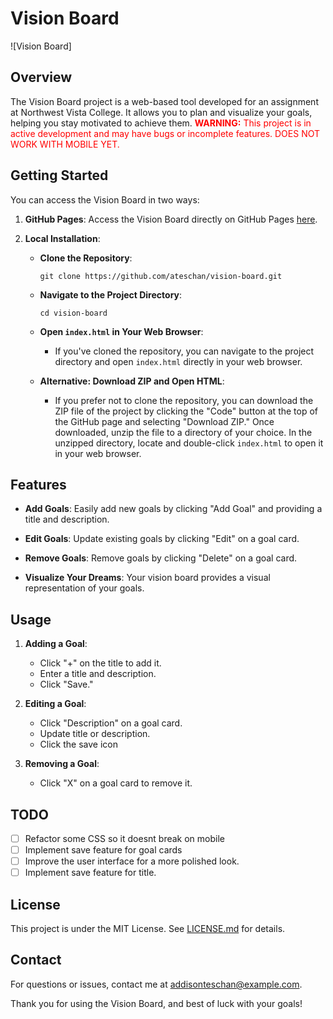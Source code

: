 # Vision Board

![Vision Board]

## Overview

The Vision Board project is a web-based tool developed for an assignment at Northwest Vista College. It allows you to plan and visualize your goals, helping you stay motivated to achieve them.
<font color="red">**WARNING:** This project is in active development and may have bugs or incomplete features. DOES NOT WORK WITH MOBILE YET.</font>


## Getting Started

You can access the Vision Board in two ways:

1. **GitHub Pages**: Access the Vision Board directly on GitHub Pages [here](example-github-pages-link).

2. **Local Installation**:

   - **Clone the Repository**:
     ```
     git clone https://github.com/ateschan/vision-board.git
     ```
   
   - **Navigate to the Project Directory**:
     ```
     cd vision-board
     ```

   - **Open `index.html` in Your Web Browser**:
     - If you've cloned the repository, you can navigate to the project directory and open `index.html` directly in your web browser.
     
   - **Alternative: Download ZIP and Open HTML**:
     - If you prefer not to clone the repository, you can download the ZIP file of the project by clicking the "Code" button at the top of the GitHub page and selecting "Download ZIP." Once downloaded, unzip the file to a directory of your choice. In the unzipped directory, locate and double-click `index.html` to open it in your web browser.


## Features

- **Add Goals**: Easily add new goals by clicking "Add Goal" and providing a title and description.

- **Edit Goals**: Update existing goals by clicking "Edit" on a goal card.

- **Remove Goals**: Remove goals by clicking "Delete" on a goal card.

- **Visualize Your Dreams**: Your vision board provides a visual representation of your goals.

## Usage

1. **Adding a Goal**:
   - Click "+" on the title to add it.
   - Enter a title and description.
   - Click "Save."

2. **Editing a Goal**:
   - Click "Description" on a goal card.
   - Update title or description.
   - Click the save icon

3. **Removing a Goal**:
   - Click "X" on a goal card to remove it.
  
## TODO

- [ ] Refactor some CSS so it doesnt break on mobile
- [ ] Implement save feature for goal cards
- [ ] Improve the user interface for a more polished look.
- [ ] Implement save feature for title.

## License

This project is under the MIT License. See [LICENSE.md](LICENSE.md) for details.

## Contact

For questions or issues, contact me at [addisonteschan@example.com](mailto:addisonteschan@gmail.com).

Thank you for using the Vision Board, and best of luck with your goals!
